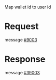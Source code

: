 Map wallet id to user id

# Request
message [#9003](../../proto/README.md#action_9003)

# Response
message [#39003](../../proto/README.md#action_39003)

